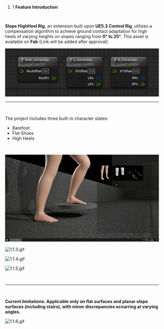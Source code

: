 1.  1 **Feature Introduction**

&nbsp;

**Slope HighHeel Rig‌**, an extension built upon **UE5.3 Control Rig**, utilizes a compensation algorithm to achieve ground contact adaptation for high heels of varying heights on slopes ranging from **‌0° to 25°‌**. This asset is ‌available on **Fab‌** (Link will be added after approval).

![1.1.1.png](../../_resources/1.1.1.png)

* * *

&nbsp;

The project includes three built-in character states:

- Barefoot
- Flat Shoes
- High Heels

&nbsp;

![1.1.2.gif](../../_resources/1.1.2.gif)

![1.1.3.gif](../../_resources/1.1.3.gif)

![1.1.4.gif](../../_resources/1.1.4.gif)

![1.1.5.gif](../../_resources/1.1.5.gif)

&nbsp;

* * *

&nbsp;

**Current limitations: Applicable only on flat surfaces and planar slope surfaces (including stairs), with minor discrepancies occurring at varying angles.**

![1.1.6.gif](../../_resources/1.1.6.gif)

&nbsp;